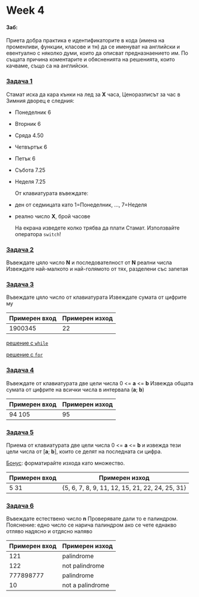 # Week 4

#### Заб:
Приета добра практика е идентификаторите в кода (имена на променливи, функции, класове и тн)
да се именуват на английски и евентуално с няколко думи, които да описват предназнаението им.
По същата причина коментарите и обясненията на решенията, които качваме, също са на английски.

### [Задача 1](1zad.cpp)
Стамат иска да кара кънки на лед за __X__ часа,
 Ценоразписът за час в Зимния дворец е следния:

* Понеделник 6
* Вторник    6
* Сряда      4.50
* Четвъртък  6
* Петък      6
* Събота     7.25
* Неделя     7.25

  От клавиатурата въвеждате:

* ден от седмицата като 1=Понеделник, ..., 7=Неделя
* реално число __X__, брой часове

  На екрана изведете колко трябва да плати Стамат.
  Използвайте оператора `switch`!

### [Задача 2](2zad.cpp)
Въвеждате цяло число __N__ и последователност от __N__ реални числа
Извеждате най-малкото и най-голямото от тях, разделени със запетая

### [Задача 3](3zad.cpp)
Въвеждате цяло число от клавиатурата
 Извеждате сумата от цифрите му

| Примерен вход | Примерен изход |
|---------------|----------------|
|1900345        |22              |

[решение с `while`](3zad.cpp)

[решение с `for`](3zad_bonus.cpp)

### [Задача 4](4zad.cpp)
Въвеждате от клавиатурата две цели числа 0 <= __a__ <= __b__
 Извежда общата сумата от цифрите на всички числа в интервала (__a__; __b__)

| Примерен вход | Примерен изход |
|---------------|----------------|
|94 105         | 95             |

### [Задача 5](5zad.cpp)
Приема от клавиатурата две цели числа 0 <= __a__ <= __b__ и извежда тези цели числа от [__a__; __b__],
които се делят на последната си цифра.

[Бонус](5zad_bonus.cpp): форматирайте изхода като множество.

| Примерен вход | Примерен изход                                |
|---------------|-----------------------------------------------|
|5 31           |{5, 6, 7, 8, 9, 11, 12, 15, 21, 22, 24, 25, 31}|

### [Задача 6](6zad.cpp)
Въвеждате естествено число __n__
Проверявате дали то е палиндром.
Пояснение: едно число се нарича палиндром ако се чете еднакво отляво надясно и отдясно наляво

| Примерен вход | Примерен изход   |
|---------------|------------------|
|121            | palindrome       |
|122            | not  palindrome  |
|777898777      | palindrome       |
|10             | not a palindrome |
